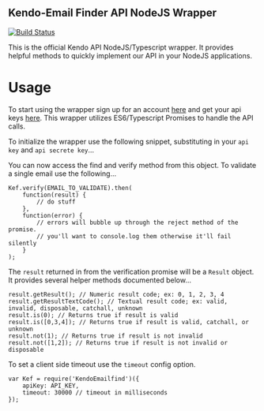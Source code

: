 Kendo-Email Finder API NodeJS Wrapper
---
[![Build Status](https://travis-ci.org/NeverBounce/NeverBounceApi-NodeJS.svg?branch=master)](https://travis-ci.org/NeverBounce/NeverBounceApi-NodeJS)

This is the official Kendo API NodeJS/Typescript wrapper. It provides helpful methods to quickly implement our API in your NodeJS applications.

Usage
===

To start using the wrapper sign up for an account [here](https://kendoemailapp.com/) and get your api keys [here](https://kendoemailapp.com/accountetl). This wrapper utilizes ES6/Typescript Promises to handle the API calls.

To initialize the wrapper use the following snippet, substituting in your `api key` and `api secrete key`...

You can now access the find and verify method from this object. To validate a single email use the following...

```
Kef.verify(EMAIL_TO_VALIDATE).then(
    function(result) {
        // do stuff
    },
    function(error) {
        // errors will bubble up through the reject method of the promise.
        // you'll want to console.log them otherwise it'll fail silently
    }
);
```

The `result` returned in from the verification promise will be a `Result` object. It provides several helper methods documented below...

```
result.getResult(); // Numeric result code; ex: 0, 1, 2, 3, 4
result.getResultTextCode(); // Textual result code; ex: valid, invalid, disposable, catchall, unknown
result.is(0); // Returns true if result is valid
result.is([0,3,4]); // Returns true if result is valid, catchall, or unknown
result.not(1); // Returns true if result is not invalid
result.not([1,2]); // Returns true if result is not invalid or disposable
```

To set a client side timeout use the `timeout` config option.

```
var Kef = require('KendoEmailfind')({
    apiKey: API_KEY,
    timeout: 30000 // timeout in milliseconds
});
```
